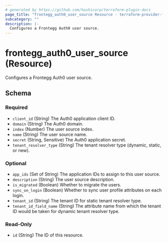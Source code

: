 ```yaml
---
# generated by https://github.com/hashicorp/terraform-plugin-docs
page_title: "frontegg_auth0_user_source Resource - terraform-provider-frontegg"
subcategory: ""
description: |-
  Configures a Frontegg Auth0 user source.
---
```


# frontegg_auth0_user_source (Resource)

Configures a Frontegg Auth0 user source.



<!-- schema generated by tfplugindocs -->
## Schema

### Required

- `client_id` (String) The Auth0 application client ID.
- `domain` (String) The Auth0 domain.
- `index` (Number) The user source index.
- `name` (String) The user source name.
- `secret` (String, Sensitive) The Auth0 application secret.
- `tenant_resolver_type` (String) The tenant resolver type (dynamic, static, or new).

### Optional

- `app_ids` (Set of String) The application IDs to assign to this user source.
- `description` (String) The user source description.
- `is_migrated` (Boolean) Whether to migrate the users.
- `sync_on_login` (Boolean) Whether to sync user profile attributes on each login.
- `tenant_id` (String) The tenant ID for static tenant resolver type.
- `tenant_id_field_name` (String) The attribute name from which the tenant ID would be taken for dynamic tenant resolver type.

### Read-Only

- `id` (String) The ID of this resource.
